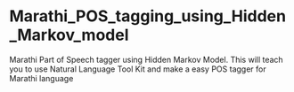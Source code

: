 # Marathi_POS_tagging_using_Hidden_Markov_model
Marathi Part of Speech tagger using Hidden Markov Model. This will teach you to use Natural Language Tool Kit and make a easy POS tagger for Marathi language
